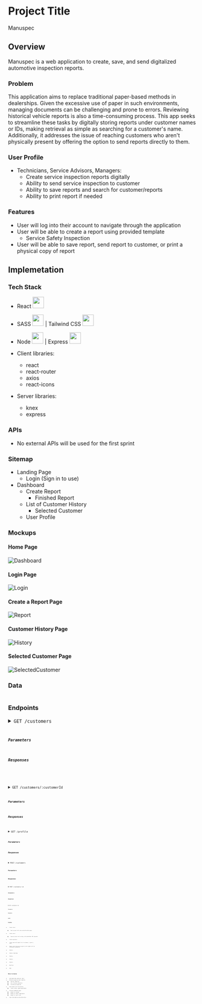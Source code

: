 # Project Title

Manuspec

## Overview

Manuspec is a web application to create, save, and send digitalized automotive inspection reports.

### Problem

This application aims to replace traditional paper-based methods in dealerships. Given the excessive use of paper in such environments, managing documents can be challenging and prone to errors. Reviewing historical vehicle reports is also a time-consuming process. This app seeks to streamline these tasks by digitally storing reports under customer names or IDs, making retrieval as simple as searching for a customer's name. Additionally, it addresses the issue of reaching customers who aren't physically present by offering the option to send reports directly to them.

### User Profile

- Technicians, Service Advisors, Managers:
  - Create service inspection reports digitally
  - Ability to send service inspection to customer
  - Ability to save reports and search for customer/reports
  - Ability to print report if needed

### Features

- User will log into their account to navigate through the application
- User will be able to create a report using provided template
  - Service Safety Inspection
- User will be able to save report, send report to customer, or print a physical copy of report

## Implemetation

### Tech Stack

- React <img src='./readme-images/react-logo.png' width='30'>

- SASS <img src='./readme-images/sass-logo.png' width='30'> | Tailwind CSS <img src='./readme-images/tailwindcss-logo.png' width='30'>
- Node <img src='./readme-images/node-logo.png' width='30'> | Express <img src='./readme-images/express-logo.png' width='30'>
- Client libraries:
  - react
  - react-router
  - axios
  - react-icons
- Server libraries:
  - knex
  - express

### APIs

- No external APIs will be used for the first sprint

### Sitemap

- Landing Page
  - Login (Sign in to use)
- Dashboard
  - Create Report
    - Finished Report
  - List of Customer History
    - Selected Customer
  - User Profile

### Mockups

#### Home Page

![Dashboard](./readme-images/dashboard.png)

#### Login Page

![Login](./readme-images/login.png)

#### Create a Report Page

![Report](./readme-images//createreport.png)

#### Customer History Page

![History](./readme-images//customerlist.png)

#### Selected Customer Page

![SelectedCustomer](./readme-images/selectedcustomer.png)

### Data
![]()

### Endpoints

<details>
  <summary><code>GET /customers<code><summary>

  ##### Parameters

  ##### Responses
  </details>

<details>
  <summary><code>GET /customers/:customerId<code><summary>

  ##### Parameters

  ##### Responses
</details>
<details>
  <summary><code>GET /profile<code><summary>

  ##### Parameters

  ##### Responses
</details>
<details>
  <summary><code>POST /customers <code><summary>

  ##### Parameters

  ##### Responses
</details>
<details>
  <summary><code>POST /customers/:id<code><summary>

  ##### Parameters

  ##### Responses
</details>
<details>
  <summary><code>PUT /customers/:id<code><summary>

  ##### Parameters

  ##### Responses
</details>


### Auth

### Roadmap

- Create client

  - React project with routes and boilerplate pages

- Create server

  - Express project with routing, with placeholder 200 responses

- Create migrations

- Create seeds with sample list of customers / reports / users

- Deploy client and server projects so all commits will be reflected in production

- Feature:

- Feature: Home Page

- Feature:

- Feature:

- Feature:

- Bug Fixes

- Demo

## Nice-to-haves

- Add image/video upload per report
- Multiple inspection sheet templates
  - Used Car Inspection
  - Out of Province Inspection
  - Pre Delivery Inspection
- Add calendar with functionality
  - Create, delete, update appointments
- Different dashboard layout
  - Widget for calendar
  - Widget for today's appointments
  - Widget for report count
- Login functionality and authorization